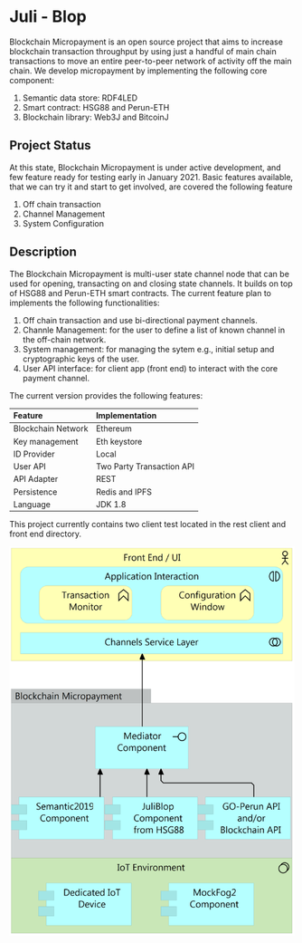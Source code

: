 # Juli - Blop
Blockchain Micropayment is an open source project that aims to increase blockchain transaction throughput by using just a handful of main chain transactions to move an entire peer-to-peer network of activity off the main chain.
We develop micropayment by implementing the following core component:
1. Semantic data store: RDF4LED
2. Smart contract: HSG88 and Perun-ETH
3. Blockchain library: Web3J and BitcoinJ

## Project Status

At this state, Blockchain Micropayment is under active development, and few feature ready for testing early in January 2021.
Basic features available, that we can try it and start to get involved, are covered the following feature
1. Off chain transaction
2. Channel Management
3. System Configuration

## Description

The Blockchain Micropayment is multi-user state channel node that can be used for opening, transacting on and closing state channels. It builds on top of HSG88 and Perun-ETH smart contracts.
The current feature plan to implements the following functionalities:

1. Off chain transaction and use bi-directional payment channels.
2. Channle Management: for the user to define a list of known channel in the off-chain network.
3. System management: for managing the sytem e.g., initial setup and cryptographic keys of the user.
4. User API interface: for client app (front end) to interact with the core payment channel.

The current version provides the following features:

|Feature | Implementation |
|:--|:--|
|Blockchain Network|Ethereum|
|Key management|Eth keystore |
|ID Provider|Local |
|User API|Two Party Transaction API |
|API Adapter|REST |
|Persistence|Redis and IPFS|
|Language|JDK 1.8|

This project currently contains two client test located in the rest client and front end directory.


![Blop Integration View](docs/blops-integration-v2.png?raw=true "Integration View")
